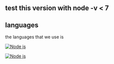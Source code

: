 ## test this version with node -v < 7

## languages

the languages that we use is

[![Node js](https://img.shields.io/badge/Node.js-339933?style=for-the-badge&logo=nodedotjs&logoColor=white)](https://opensource.org/licenses/)

[![Node js](https://img.shields.io/badge/MongoDB-4EA94B?style=for-the-badge&logo=mongodb&logoColor=white)](https://opensource.org/licenses/)
